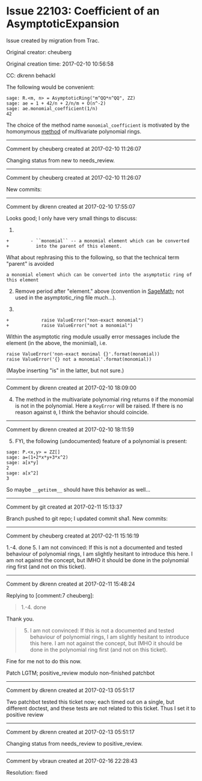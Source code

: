 # Issue 22103: Coefficient of an AsymptoticExpansion

Issue created by migration from Trac.

Original creator: cheuberg

Original creation time: 2017-02-10 10:56:58

CC:  dkrenn behackl

The following would be convenient:

```
sage: R.<m, n> = AsymptoticRing("m^QQ*n^QQ", ZZ)
sage: ae = 1 + 42/n + 2/n/m + O(n^-2)
sage: ae.monomial_coefficient(1/n)
42
```

The choice of the method name `monomial_coefficient` is motivated by the homonymous [method](http://doc.sagemath.org/html/en/reference/polynomial_rings/sage/rings/polynomial/multi_polynomial_element.html#sage.rings.polynomial.multi_polynomial_element.MPolynomial_polydict.monomial_coefficient) of multivariate polynomial rings.


---

Comment by cheuberg created at 2017-02-10 11:26:07

Changing status from new to needs_review.


---

Comment by cheuberg created at 2017-02-10 11:26:07

New commits:


---

Comment by dkrenn created at 2017-02-10 17:55:07

Looks good; I only have very small things to discuss:

1.

```
+        - ``monomial`` -- a monomial element which can be converted
+          into the parent of this element.
```

What about rephrasing this to the following, so that the technical term "parent" is avoided

```
a monomial element which can be converted into the asymptotic ring of this element
```


2. Remove period after "element." above (convention in [SageMath](SageMath); not used in the asymptotic_ring file much...).

3.

```
+            raise ValueError("non-exact monomial")
+            raise ValueError("not a monomial")
```

Within the asymptotic ring module usually error messages include the element (in the above, the monimial), i.e. 

```
raise ValueError('non-exact monimal {}'.format(monomial))
raise ValueError('{} not a monomial'.format(monomial))
```

(Maybe inserting "is" in the latter, but not sure.)


---

Comment by dkrenn created at 2017-02-10 18:09:00

4. The method in the multivariate polynomial ring returns `0` if the monomial is not in the polynomial. Here a `KeyError` will be raised. If there is no reason against `0`, I think the behavior should coincide.


---

Comment by dkrenn created at 2017-02-10 18:11:59

5. FYI, the following (undocumented) feature of a polynomial is present:

```
sage: P.<x,y> = ZZ[]
sage: a=(1+2*x*y+3*x^2)
sage: a[x*y]
2
sage: a[x^2]
3
```

So maybe `__getitem__` should have this behavior as well...


---

Comment by git created at 2017-02-11 15:13:37

Branch pushed to git repo; I updated commit sha1. New commits:


---

Comment by cheuberg created at 2017-02-11 15:16:19

1.-4. done
5. I am not convinced: If this is not a documented and tested behaviour of polynomial rings, I am slightly hesitant to introduce this here. I am not against the concept, but IMHO it should be done in the polynomial ring first (and not on this ticket).


---

Comment by dkrenn created at 2017-02-11 15:48:24

Replying to [comment:7 cheuberg]:
> 1.-4. done

Thank you.

> 5. I am not convinced: If this is not a documented and tested behaviour of polynomial rings, I am slightly hesitant to introduce this here. I am not against the concept, but IMHO it should be done in the polynomial ring first (and not on this ticket).

Fine for me not to do this now.

Patch LGTM; positive_review modulo non-finished patchbot


---

Comment by dkrenn created at 2017-02-13 05:51:17

Two patchbot tested this ticket now; each timed out on a single, but different doctest, and these tests are not related to this ticket. Thus I set it to positive review


---

Comment by dkrenn created at 2017-02-13 05:51:17

Changing status from needs_review to positive_review.


---

Comment by vbraun created at 2017-02-16 22:28:43

Resolution: fixed
